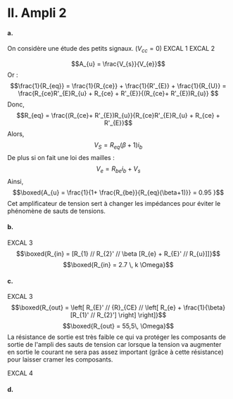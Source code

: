 # II. Ampli 2
#### a.
On considère une étude des petits signaux. ($V_{cc} = 0$)
EXCAL 1
EXCAL 2

$$A_{u} = \frac{V_{s}}{V_{e}}$$
Or : 
$$\frac{1}{R_{eq}} = \frac{1}{R_{ce}} + \frac{1}{R'_{E}} + \frac{1}{R_{U}} = \frac{R_{ce}R'_{E}R_{u} + R_{ce} + R'_{E}}{(R_{ce}+ R'_{E})R_{u}} $$
Donc, 
$$R_{eq} = \frac{(R_{ce}+ R'_{E})R_{u}}{R_{ce}R'_{E}R_{u} + R_{ce} + R'_{E}}$$
Alors, 
$$V_{S} =  R_{eq}(\beta +1)i_{b}$$
De plus si on fait une loi des mailles : 
$$V_{e} = R_{be}i_{b} + V_{s} $$
Ainsi, 
$$\boxed{A_{u} = \frac{1}{1+ \frac{R_{be}}{R_{eq}(\beta+1)}} = 0.95 }$$
Cet amplificateur de tension sert à changer les impédances pour éviter le phénomène de sauts de tensions. 

#### b.
EXCAL 3
$$\boxed{R_{in} = [R_{1} // R_{2}' // \beta [R_{e}  + R_{E}' // R_{u}]]}$$
$$\boxed{R_{in} = 2.7 \, k \Omega}$$

#### c.
EXCAL 3
$$\boxed{R_{out} = \left[ R_{E}' // {R}_{CE} // \left[ R_{e} + \frac{1}{\beta}[R_{1}' // R_{2}'] \right] \right]}$$
$$\boxed{R_{out} =  55,5\, \Omega}$$
La résistance de sortie est très faible ce qui va protéger les composants de sortie de l'ampli des sauts de tension car lorsque la tension va augmenter en sortie le courant ne sera pas assez important (grâce à cette résistance) pour laisser cramer les composants. 

EXCAL 4

#### d.
